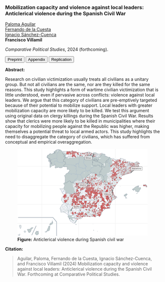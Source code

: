 ### Mobilization capacity and violence against local leaders: Anticlerical violence during the Spanish Civil War

[Paloma Aguilar](https://www.uned.es/universidad/docentes/en/politicas-sociologia/paloma-aguilar-fernandez.html)<br>
[Fernando de la Cuesta](https://sites.google.com/view/fernandodelacuesta/)<br>
[Ignacio Sánchez-Cuenca](https://ignaciosanchezcuenca.wordpress.com/)<br>
**Francisco Villamil**

*Comparative Political Studies*, 2024 (forthcoming).

<a href="https://nbviewer.org/github/franvillamil/franvillamil.github.io/blob/master/files/pubs/preprint_Aguilar_et_al_2024.pdf" target="_blank"><button type="button button1">Preprint</button></a>  <a href="https://nbviewer.org/github/franvillamil/franvillamil.github.io/blob/master/files/pubs/appendix_Aguilar_et_al_2024.pdf" target="_blank"><button type="button button1">Appendix</button></a> <a href="https://doi.org/10.7910/DVN/PNXFD6" target="_blank"><button type="button button1">Replication</button></a>

**Abstract:**

Research on civilian victimization usually treats all civilians as a unitary group. But not all civilians are the same, nor are they killed for the same reasons. This study highlights a form of wartime civilian victimization that is little understood, even if pervasive across conflicts: violence against local leaders. We argue that this category of civilians are pre-emptively targeted because of their potential to mobilize support. Local leaders with greater mobilization capacity are more likely to be killed. We test this argument using original data on clergy killings during the Spanish Civil War. Results show that clerics were more likely to be killed in municipalities where their capacity for mobilizing people against the Republic was higher, making themselves a potential threat to local armed actors. This study highlights the need to disaggregate the category of civilians, which has suffered from conceptual and empirical overaggregation.

<!-- https://nbviewer.org/github/franvillamil/franvillamil.github.io/blob/master/pubs/img/mapa_anticlerical.jpg -->

<figure>
<img src="https://github.com/franvillamil/franvillamil.github.io/raw/master/pubs/img/mapa_anticlerical.jpg">
<figcaption><b>Figure:</b> Anticlerical violence during Spanish civil war</figcaption>
</figure>

**Citation:**

> Aguilar, Paloma, Fernando de la Cuesta, Ignacio Sánchez-Cuenca, and Francisco Villamil (2024) Mobilization capacity and violence against local leaders: Anticlerical violence during the Spanish Civil War. Forthcoming at Comparative Political Studies.